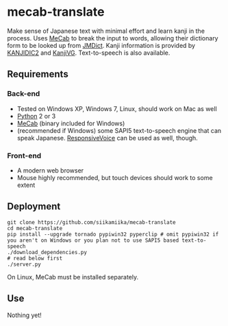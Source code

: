 # mecab-translate

Make sense of Japanese text with minimal effort and learn kanji in the process. Uses [MeCab](https://github.com/taku910/mecab) to break the input to words, allowing their dictionary form to be looked up from [JMDict](http://www.edrdg.org/jmdict/j_jmdict.html). Kanji information is provided by [KANJIDIC2](http://www.edrdg.org/kanjidic/kanjd2index.html) and [KanjiVG](http://kanjivg.tagaini.net/). Text-to-speech is also available.

## Requirements

### Back-end

* Tested on Windows XP, Windows 7, Linux, should work on Mac as well
* [Python](https://www.python.org/downloads/) 2 or 3
* [MeCab](https://github.com/taku910/mecab) (binary included for Windows)
* (recommended if Windows) some SAPI5 text-to-speech engine that can speak Japanese. [ResponsiveVoice](http://responsivevoice.org/) can be used as well, though.

### Front-end

* A modern web browser
* Mouse highly recommended, but touch devices should work to some extent

## Deployment

    git clone https://github.com/siikamiika/mecab-translate
    cd mecab-translate
    pip install --upgrade tornado pypiwin32 pyperclip # omit pypiwin32 if you aren't on Windows or you plan not to use SAPI5 based text-to-speech
    ./download_dependencies.py
    # read below first
    ./server.py

On Linux, MeCab must be installed separately.

## Use

Nothing yet!
